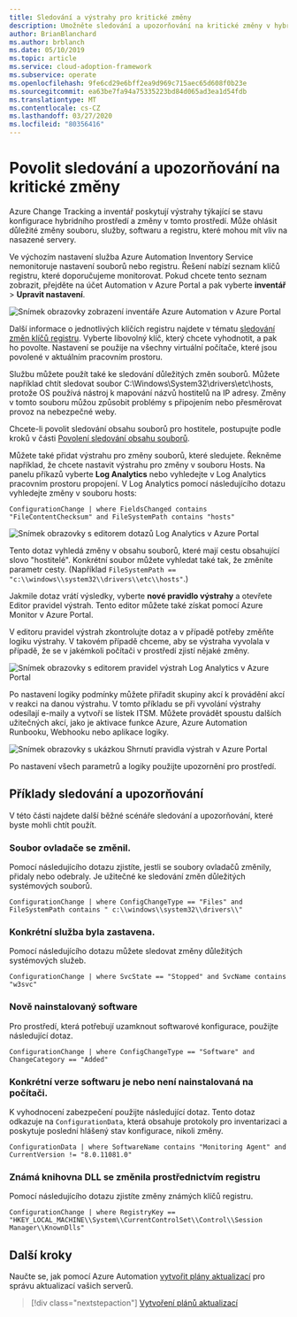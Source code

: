 ```yaml
---
title: Sledování a výstrahy pro kritické změny
description: Umožněte sledování a upozorňování na kritické změny v hybridním prostředí pomocí Azure Change Tracking a inventáře.
author: BrianBlanchard
ms.author: brblanch
ms.date: 05/10/2019
ms.topic: article
ms.service: cloud-adoption-framework
ms.subservice: operate
ms.openlocfilehash: 9fe6cd29e6bff2ea9d969c715aec65d608f0b23e
ms.sourcegitcommit: ea63be7fa94a75335223bd84d065ad3ea1d54fdb
ms.translationtype: MT
ms.contentlocale: cs-CZ
ms.lasthandoff: 03/27/2020
ms.locfileid: "80356416"
---
```

<!-- cSpell:ignore HKEY kusto -->

# <a name="enable-tracking-and-alerting-for-critical-changes"></a>Povolit sledování a upozorňování na kritické změny

Azure Change Tracking a inventář poskytují výstrahy týkající se stavu konfigurace hybridního prostředí a změny v tomto prostředí. Může ohlásit důležité změny souboru, služby, softwaru a registru, které mohou mít vliv na nasazené servery.

Ve výchozím nastavení služba Azure Automation Inventory Service nemonitoruje nastavení souborů nebo registru. Řešení nabízí seznam klíčů registru, které doporučujeme monitorovat. Pokud chcete tento seznam zobrazit, přejděte na účet Automation v Azure Portal a pak vyberte **inventář** > **Upravit nastavení**.

![Snímek obrazovky zobrazení inventáře Azure Automation v Azure Portal](./media/change-tracking1.png)

Další informace o jednotlivých klíčích registru najdete v tématu [sledování změn klíčů registru](https://docs.microsoft.com/azure/automation/automation-change-tracking#registry-key-change-tracking). Vyberte libovolný klíč, který chcete vyhodnotit, a pak ho povolte. Nastavení se použije na všechny virtuální počítače, které jsou povolené v aktuálním pracovním prostoru.

Službu můžete použít také ke sledování důležitých změn souborů. Můžete například chtít sledovat soubor C:\Windows\System32\drivers\etc\hosts, protože OS používá nástroj k mapování názvů hostitelů na IP adresy. Změny v tomto souboru můžou způsobit problémy s připojením nebo přesměrovat provoz na nebezpečné weby.

Chcete-li povolit sledování obsahu souborů pro hostitele, postupujte podle kroků v části [Povolení sledování obsahu souborů](https://docs.microsoft.com/azure/automation/change-tracking-file-contents#enable-file-content-tracking).

Můžete také přidat výstrahu pro změny souborů, které sledujete. Řekněme například, že chcete nastavit výstrahu pro změny v souboru Hosts. Na panelu příkazů vyberte **Log Analytics** nebo vyhledejte v Log Analytics pracovním prostoru propojení. V Log Analytics pomocí následujícího dotazu vyhledejte změny v souboru hosts:

```kusto
ConfigurationChange | where FieldsChanged contains "FileContentChecksum" and FileSystemPath contains "hosts"
```

![Snímek obrazovky s editorem dotazů Log Analytics v Azure Portal](./media/change-tracking2.png)

Tento dotaz vyhledá změny v obsahu souborů, které mají cestu obsahující slovo "hostitelé". Konkrétní soubor můžete vyhledat také tak, že změníte parametr cesty. (Například `FileSystemPath ==  "c:\\windows\\system32\\drivers\\etc\\hosts"`.)
  
Jakmile dotaz vrátí výsledky, vyberte **nové pravidlo výstrahy** a otevřete Editor pravidel výstrah. Tento editor můžete také získat pomocí Azure Monitor v Azure Portal.

V editoru pravidel výstrah zkontrolujte dotaz a v případě potřeby změňte logiku výstrahy. V takovém případě chceme, aby se výstraha vyvolala v případě, že se v jakémkoli počítači v prostředí zjistí nějaké změny.

![Snímek obrazovky s editorem pravidel výstrah Log Analytics v Azure Portal](./media/change-tracking3.png)

Po nastavení logiky podmínky můžete přiřadit skupiny akcí k provádění akcí v reakci na danou výstrahu. V tomto příkladu se při vyvolání výstrahy odesílají e-maily a vytvoří se lístek ITSM. Můžete provádět spoustu dalších užitečných akcí, jako je aktivace funkce Azure, Azure Automation Runbooku, Webhooku nebo aplikace logiky.

![Snímek obrazovky s ukázkou Shrnutí pravidla výstrah v Azure Portal](./media/change-tracking4.png)

Po nastavení všech parametrů a logiky použijte upozornění pro prostředí.

## <a name="tracking-and-alerting-examples"></a>Příklady sledování a upozorňování

V této části najdete další běžné scénáře sledování a upozorňování, které byste mohli chtít použít.

### <a name="driver-file-changed"></a>Soubor ovladače se změnil.

Pomocí následujícího dotazu zjistíte, jestli se soubory ovladačů změnily, přidaly nebo odebraly. Je užitečné ke sledování změn důležitých systémových souborů.

  ```kusto
  ConfigurationChange | where ConfigChangeType == "Files" and FileSystemPath contains " c:\\windows\\system32\\drivers\\"
  ```

### <a name="specific-service-stopped"></a>Konkrétní služba byla zastavena.

Pomocí následujícího dotazu můžete sledovat změny důležitých systémových služeb.

  ```kusto
  ConfigurationChange | where SvcState == "Stopped" and SvcName contains "w3svc"
  ```

### <a name="new-software-installed"></a>Nově nainstalovaný software

Pro prostředí, která potřebují uzamknout softwarové konfigurace, použijte následující dotaz.

  ```kusto
  ConfigurationChange | where ConfigChangeType == "Software" and ChangeCategory == "Added"
  ```

### <a name="specific-software-version-is-or-isnt-installed-on-a-machine"></a>Konkrétní verze softwaru je nebo není nainstalovaná na počítači.

K vyhodnocení zabezpečení použijte následující dotaz. Tento dotaz odkazuje na `ConfigurationData`, která obsahuje protokoly pro inventarizaci a poskytuje poslední hlášený stav konfigurace, nikoli změny.

  ```kusto
  ConfigurationData | where SoftwareName contains "Monitoring Agent" and CurrentVersion != "8.0.11081.0"
  ```

### <a name="known-dll-changed-through-the-registry"></a>Známá knihovna DLL se změnila prostřednictvím registru

Pomocí následujícího dotazu zjistíte změny známých klíčů registru.

  ```kusto
  ConfigurationChange | where RegistryKey == "HKEY_LOCAL_MACHINE\\System\\CurrentControlSet\\Control\\Session Manager\\KnownDlls"
  ```

## <a name="next-steps"></a>Další kroky

Naučte se, jak pomocí Azure Automation [vytvořit plány aktualizací](./update-schedules.md) pro správu aktualizací vašich serverů.

> [!div class="nextstepaction"]
> [Vytvoření plánů aktualizací](./update-schedules.md)
